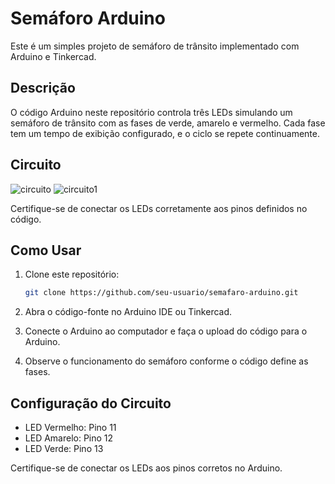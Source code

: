 # Semáforo Arduino

Este é um simples projeto de semáforo de trânsito implementado com Arduino e Tinkercad.

## Descrição

O código Arduino neste repositório controla três LEDs simulando um semáforo de trânsito com as fases de verde, amarelo e vermelho. Cada fase tem um tempo de exibição configurado, e o ciclo se repete continuamente.

## Circuito

![circuito](https://raw.githubusercontent.com/DevSntosx71/semafaro-arduino/main/circuitoSemafaro.png)
![circuito1](https://raw.githubusercontent.com/DSantosxTech/semafaro-arduino/main/31166322-c01a-4ad3-ae65-9c2a11096cd8.jpeg)

Certifique-se de conectar os LEDs corretamente aos pinos definidos no código.

## Como Usar

1. Clone este repositório:

   ```bash
   git clone https://github.com/seu-usuario/semafaro-arduino.git
   ```

2. Abra o código-fonte no Arduino IDE ou Tinkercad.

3. Conecte o Arduino ao computador e faça o upload do código para o Arduino.

4. Observe o funcionamento do semáforo conforme o código define as fases.

## Configuração do Circuito

- LED Vermelho: Pino 11
- LED Amarelo: Pino 12
- LED Verde: Pino 13

Certifique-se de conectar os LEDs aos pinos corretos no Arduino.

